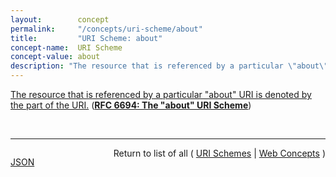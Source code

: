 ```yaml
---
layout:        concept
permalink:     "/concepts/uri-scheme/about"
title:         "URI Scheme: about"
concept-name:  URI Scheme
concept-value: about
description: "The resource that is referenced by a particular \"about\" URI is denoted by the <about-token> part of the URI."
---
```


[The resource that is referenced by a particular "about" URI is denoted by the <about-token> part of the URI.](http://tools.ietf.org/html/rfc6694#section-2 "Read documentation for URI Scheme &#34;about&#34;") (**[RFC 6694: The "about" URI Scheme](/specs/IETF/RFC/6694 "This document describes the &#34;about&#34; URI scheme, which is widely used by Web browsers and some other applications to designate access to their internal resources, such as settings, application information, hidden built-in functionality, and so on.")**)

<br/>
<hr/>

<p style="float : left"><a href="./about.json" title="JSON representing this particular Web Concept value">JSON</a></p>
<p style="text-align: right">Return to list of all ( <a href="../uri-scheme/">URI Schemes</a> | <a href="../">Web Concepts</a> )</p>
